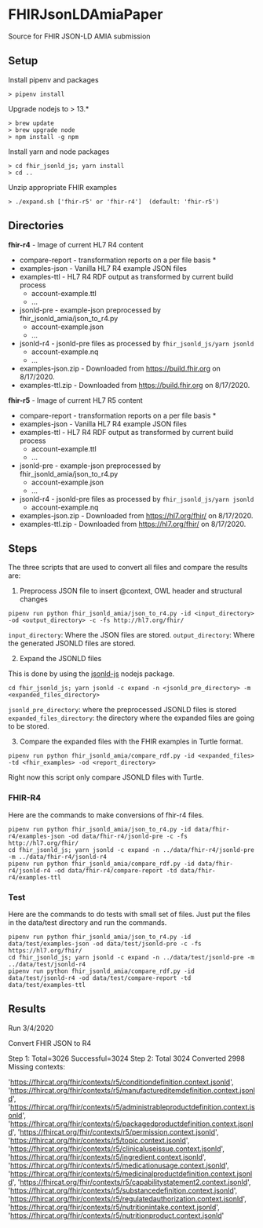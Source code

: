 # FHIRJsonLDAmiaPaper

Source for FHIR JSON-LD AMIA submission

## Setup

Install pipenv and packages
```
> pipenv install  
```

Upgrade nodejs to > 13.*
```
> brew update
> brew upgrade node
> npm install -g npm
```

Install yarn and node packages
```
> cd fhir_jsonld_js; yarn install 
> cd ..
```
Unzip appropriate FHIR examples
```
> ./expand.sh ['fhir-r5' or 'fhir-r4']  (default: 'fhir-r5')
```

## Directories
**fhir-r4**   - Image of current HL7 R4 content
* compare-report - transformation reports on a per file basis
    * 
* examples-json - Vanilla HL7 R4 example JSON files
* examples-ttl  - HL7 R4 RDF output as transformed by current build process
    * account-example.ttl
    *   ...
* jsonld-pre    - example-json preprocessed by fhir_jsonld_amia/json_to_r4.py
    * account-example.json
    *   ...
* jsonld-r4 - jsonld-pre files as processed by `fhir_jsonld_js/yarn jsonld`
    * account-example.nq 
    *   ...
* examples-json.zip - Downloaded from https://build.fhir.org on 8/17/2020. 
* examples-ttl.zip - Downloaded from https://build.fhir.org on 8/17/2020. 

**fhir-r5**   - Image of current HL7 R5 content
* compare-report - transformation reports on a per file basis
  * 
* examples-json - Vanilla HL7 R4 example JSON files
* examples-ttl  - HL7 R4 RDF output as transformed by current build process
  * account-example.ttl
  *   ...
* jsonld-pre    - example-json preprocessed by fhir_jsonld_amia/json_to_r4.py
  * account-example.json
  *   ...
* jsonld-r4 - jsonld-pre files as processed by `fhir_jsonld_js/yarn jsonld`
   * account-example.nq 
* examples-json.zip - Downloaded from https://hl7.org/fhir/ on 8/17/2020. 
* examples-ttl.zip - Downloaded from https://hl7.org/fhir/ on 8/17/2020. 

## Steps


The three scripts that are used to convert all files and compare the results are: 

1. Preprocess JSON file to insert @context, OWL header and structural changes

```shell script
pipenv run python fhir_jsonld_amia/json_to_r4.py -id <input_directory> -od <output_directory> -c -fs http://hl7.org/fhir/
```

`input_directory`: Where the JSON files are stored. 
`output_directory`: Where the generated JSONLD files are stored. 

2. Expand the JSONLD files

This is done by using the [jsonld-js](https://github.com/digitalbazaar/jsonld.js/) nodejs package.  

``` 
cd fhir_jsonld_js; yarn jsonld -c expand -n <jsonld_pre_directory> -m <expanded_files_directory>
```

`jsonld_pre_directory`: where the preprocessed JSONLD files is stored
`expanded_files_directory`: the directory where the expanded files are going to be stored. 

3. Compare the expanded files with the FHIR examples in Turtle format. 

``` 
pipenv run python fhir_jsonld_amia/compare_rdf.py -id <expanded_files> -td <fhir_examples> -od <report_directory> 
```

Right now this script only compare JSONLD files with Turtle. 

### FHIR-R4

Here are the commands to make conversions of fhir-r4 files. 

```
pipenv run python fhir_jsonld_amia/json_to_r4.py -id data/fhir-r4/examples-json -od data/fhir-r4/jsonld-pre -c -fs http://hl7.org/fhir/
cd fhir_jsonld_js; yarn jsonld -c expand -n ../data/fhir-r4/jsonld-pre -m ../data/fhir-r4/jsonld-r4
pipenv run python fhir_jsonld_amia/compare_rdf.py -id data/fhir-r4/jsonld-r4 -od data/fhir-r4/compare-report -td data/fhir-r4/examples-ttl
``` 

### Test

Here are the commands to do tests with small set of files. Just put the files in the data/test directory and run the commands. 

```
pipenv run python fhir_jsonld_amia/json_to_r4.py -id data/test/examples-json -od data/test/jsonld-pre -c -fs https://hl7.org/fhir/
cd fhir_jsonld_js; yarn jsonld -c expand -n ../data/test/jsonld-pre -m ../data/test/jsonld-r4
pipenv run python fhir_jsonld_amia/compare_rdf.py -id data/test/jsonld-r4 -od data/test/compare-report -td data/test/examples-ttl
```

## Results

Run 3/4/2020

Convert FHIR JSON to R4

Step 1: Total=3026 Successful=3024
Step 2: Total 3024 Converted 2998
Missing contexts: 

  'https://fhircat.org/fhir/contexts/r5/conditiondefinition.context.jsonld',
  'https://fhircat.org/fhir/contexts/r5/manufactureditemdefinition.context.jsonld',
  'https://fhircat.org/fhir/contexts/r5/administrableproductdefinition.context.jsonld',
  'https://fhircat.org/fhir/contexts/r5/packagedproductdefinition.context.jsonld',
  'https://fhircat.org/fhir/contexts/r5/permission.context.jsonld',
  'https://fhircat.org/fhir/contexts/r5/topic.context.jsonld',
  'https://fhircat.org/fhir/contexts/r5/clinicaluseissue.context.jsonld',
  'https://fhircat.org/fhir/contexts/r5/ingredient.context.jsonld',
  'https://fhircat.org/fhir/contexts/r5/medicationusage.context.jsonld',
  'https://fhircat.org/fhir/contexts/r5/medicinalproductdefinition.context.jsonld',
  'https://fhircat.org/fhir/contexts/r5/capabilitystatement2.context.jsonld',
  'https://fhircat.org/fhir/contexts/r5/substancedefinition.context.jsonld',
  'https://fhircat.org/fhir/contexts/r5/regulatedauthorization.context.jsonld',
  'https://fhircat.org/fhir/contexts/r5/nutritionintake.context.jsonld',
  'https://fhircat.org/fhir/contexts/r5/nutritionproduct.context.jsonld'


